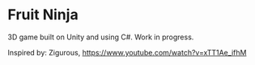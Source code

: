 # Fruit Ninja
3D game built on Unity and using C#. Work in progress.

Inspired by: Zigurous, https://www.youtube.com/watch?v=xTT1Ae_ifhM
